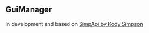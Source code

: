 ## GuiManager

In development and based on [SimpApi by Kody Simpson](https://github.com/Cortex-MC/SimpAPI)